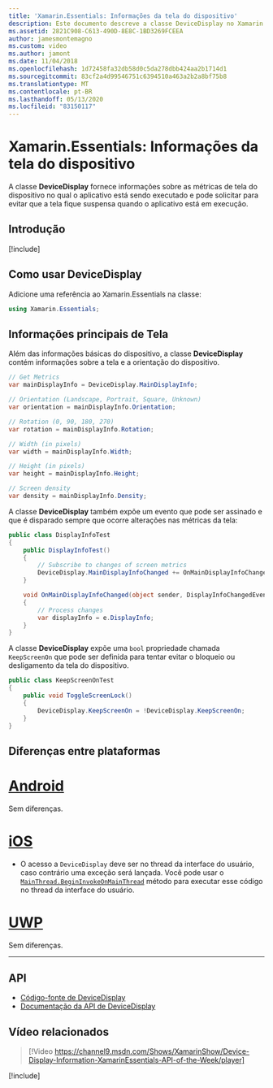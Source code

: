 ```yaml
---
title: 'Xamarin.Essentials: Informações da tela do dispositivo'
description: Este documento descreve a classe DeviceDisplay no Xamarin.Essentials, que fornece métricas da tela do dispositivo no qual o aplicativo está em execução.
ms.assetid: 2821C908-C613-490D-8E8C-1BD3269FCEEA
author: jamesmontemagno
ms.custom: video
ms.author: jamont
ms.date: 11/04/2018
ms.openlocfilehash: 1d72458fa32db58d0c5da278dbb424aa2b1714d1
ms.sourcegitcommit: 83cf2a4d99546751c6394510a463a2b2a8bf75b8
ms.translationtype: MT
ms.contentlocale: pt-BR
ms.lasthandoff: 05/13/2020
ms.locfileid: "83150117"
---
```

# <a name="xamarinessentials-device-display-information"></a>Xamarin.Essentials: Informações da tela do dispositivo

A classe **DeviceDisplay** fornece informações sobre as métricas de tela do dispositivo no qual o aplicativo está sendo executado e pode solicitar para evitar que a tela fique suspensa quando o aplicativo está em execução.

## <a name="get-started"></a>Introdução

[!include[](~/essentials/includes/get-started.md)]

## <a name="using-devicedisplay"></a>Como usar DeviceDisplay

Adicione uma referência ao Xamarin.Essentials na classe:

```csharp
using Xamarin.Essentials;
```

## <a name="main-display-info"></a>Informações principais de Tela

Além das informações básicas do dispositivo, a classe **DeviceDisplay** contém informações sobre a tela e a orientação do dispositivo.

```csharp
// Get Metrics
var mainDisplayInfo = DeviceDisplay.MainDisplayInfo;

// Orientation (Landscape, Portrait, Square, Unknown)
var orientation = mainDisplayInfo.Orientation;

// Rotation (0, 90, 180, 270)
var rotation = mainDisplayInfo.Rotation;

// Width (in pixels)
var width = mainDisplayInfo.Width;

// Height (in pixels)
var height = mainDisplayInfo.Height;

// Screen density
var density = mainDisplayInfo.Density;
```

A classe **DeviceDisplay** também expõe um evento que pode ser assinado e que é disparado sempre que ocorre alterações nas métricas da tela:

```csharp
public class DisplayInfoTest
{
    public DisplayInfoTest()
    {
        // Subscribe to changes of screen metrics
        DeviceDisplay.MainDisplayInfoChanged += OnMainDisplayInfoChanged;
    }

    void OnMainDisplayInfoChanged(object sender, DisplayInfoChangedEventArgs  e)
    {
        // Process changes
        var displayInfo = e.DisplayInfo;
    }
}
```

A classe **DeviceDisplay** expõe uma `bool` propriedade chamada `KeepScreenOn` que pode ser definida para tentar evitar o bloqueio ou desligamento da tela do dispositivo.

```csharp
public class KeepScreenOnTest
{
    public void ToggleScreenLock()
    {
        DeviceDisplay.KeepScreenOn = !DeviceDisplay.KeepScreenOn;
    }
}
```

## <a name="platform-differences"></a>Diferenças entre plataformas

# <a name="android"></a>[Android](#tab/android)

Sem diferenças.

# <a name="ios"></a>[iOS](#tab/ios)

- O acesso a `DeviceDisplay` deve ser no thread da interface do usuário, caso contrário uma exceção será lançada. Você pode usar o [`MainThread.BeginInvokeOnMainThread`](~/essentials/main-thread.md) método para executar esse código no thread da interface do usuário.

# <a name="uwp"></a>[UWP](#tab/uwp)

Sem diferenças.

--------------

## <a name="api"></a>API

- [Código-fonte de DeviceDisplay](https://github.com/xamarin/Essentials/tree/master/Xamarin.Essentials/DeviceDisplay)
- [Documentação da API de DeviceDisplay](xref:Xamarin.Essentials.DeviceDisplay)

## <a name="related-video"></a>Vídeo relacionados

> [!Video https://channel9.msdn.com/Shows/XamarinShow/Device-Display-Information-XamarinEssentials-API-of-the-Week/player]

[!include[](~/essentials/includes/xamarin-show-essentials.md)]

